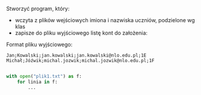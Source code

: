 Stworzyć program, który:
- wczyta z plików wejściowych imiona i nazwiska uczniów, podzielone wg klas
- zapisze do pliku wyjściowego listę kont do założenia:

Format pliku wyjściowego:

```
Jan;Kowalski;jan.kowalski;jan.kowalski@nlo.edu.pl;1E
Michał;Jóźwik;michal.jozwik;michal.jozwik@nlo.edu.pl;1F
```

```python

with open("plik1.txt") as f:
    for linia in f:
        ...
```

